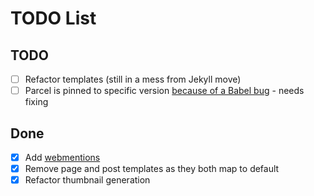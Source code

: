 # TODO List

## TODO

- [ ] Refactor templates (still in a mess from Jekyll move)
- [ ] Parcel is pinned to specific version [because of a Babel bug](https://github.com/parcel-bundler/parcel/issues/5943) - needs fixing

## Done

- [x] Add [webmentions](https://indieweb.org/Webmention)
- [x] Remove page and post templates as they both map to default
- [x] Refactor thumbnail generation